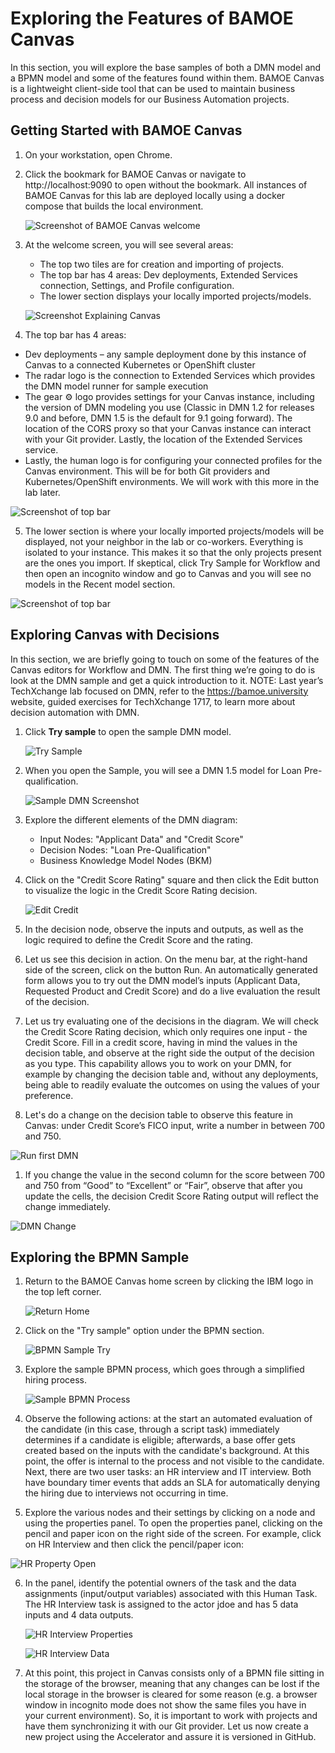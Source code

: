 # Exploring the Features of BAMOE Canvas

In this section, you will explore the base samples of both a DMN model and a BPMN model and some of the features found within them. BAMOE Canvas is a lightweight client-side tool that can be used to maintain business process and decision models for our Business Automation projects.

## Getting Started with BAMOE Canvas

1. On your workstation, open Chrome.

2. Click the bookmark for BAMOE Canvas or navigate to http://localhost:9090 to open without the bookmark. All instances of BAMOE Canvas for this lab are deployed locally using a docker compose that builds the local environment.

   ![Screenshot of BAMOE Canvas welcome](images/bamoe_canvas_welcome.png)

3. At the welcome screen, you will see several areas:
   
   - The top two tiles are for creation and importing of projects.
   - The top bar has 4 areas: Dev deployments, Extended Services connection, Settings, and Profile configuration.
   - The lower section displays your locally imported projects/models.

   ![Screenshot Explaining Canvas](images/bamoe_canvas_explanation.png)

4.	The top bar has 4 areas: 
   
   - Dev deployments – any sample deployment done by this instance of Canvas to a connected Kubernetes or OpenShift cluster
   - The radar logo is the connection to Extended Services which provides the DMN model runner for sample execution
   - The gear ⚙️ logo provides settings for your Canvas instance, including the version of DMN modeling you use (Classic in DMN 1.2 for releases 9.0 and before, DMN 1.5 is the default for 9.1 going forward). The location of the CORS proxy so that your Canvas instance can interact with your Git provider. Lastly, the location of the Extended Services service.
   - Lastly, the human logo is for configuring your connected profiles for the Canvas environment. This will be for both Git providers and Kubernetes/OpenShift environments. We will work with this more in the lab later. 

   ![Screenshot of top bar](images/canvas-top-bar.png)

5.	The lower section is where your locally imported projects/models will be displayed, not your neighbor in the lab or co-workers. Everything is isolated to your instance. This makes it so that the only projects present are the ones you import. If skeptical, click Try Sample for Workflow and then open an incognito window and go to Canvas and you will see no models in the Recent model section.

   ![Screenshot of top bar](images/canvas-local-storage.png)



## Exploring Canvas with Decisions

In this section, we are briefly going to touch on some of the features of the Canvas editors for Workflow and DMN. The first thing we’re going to do is look at the DMN sample and get a quick introduction to it.
NOTE: Last year’s TechXchange lab focused on DMN, refer to the https://bamoe.university website, guided exercises for TechXchange 1717, to learn more about decision automation with DMN. 


1. Click **Try sample** to open the sample DMN model.

   ![Try Sample](images/try-dmn.png)

2. When you open the Sample, you will see a DMN 1.5 model for Loan Pre-qualification.

   ![Sample DMN Screenshot](images/dmn-sample.png)

3. Explore the different elements of the DMN diagram:
   
   - Input Nodes: "Applicant Data" and "Credit Score"
   - Decision Nodes: "Loan Pre-Qualification"
   - Business Knowledge Model Nodes (BKM)

4. Click on the "Credit Score Rating" square and then click the Edit button to visualize the logic in the Credit Score Rating decision.

   ![Edit Credit](images/edit-credit.png)

5.	In the decision node, observe the inputs and outputs, as well as the logic required to define the Credit Score and the rating. 

1.	Let us see this decision in action. On the menu bar, at the right-hand side of the screen, click on the button Run. An automatically generated form allows you to try out the DMN model’s inputs (Applicant Data, Requested Product and Credit Score) and do a live evaluation the result of the decision. 

1.	Let us try evaluating one of the decisions in the diagram. We will check the Credit Score Rating decision, which only requires one input - the Credit Score. Fill in a credit score, having in mind the values in the decision table, and observe at the right side the output of the decision as you type.  This capability allows you to work on your DMN, for example by changing the decision table and, without any deployments, being able to readily evaluate the outcomes on using the values of your preference. 

1.	Let's do a change on the decision table to observe this feature in Canvas: under Credit Score’s FICO input, write a number in between 700 and 750.

   ![Run first DMN](images/run-dmn-1.png)

1.	If you change the value in the second column for the score between 700 and 750 from “Good” to “Excellent” or “Fair”, observe that after you update the cells, the decision Credit Score Rating output will reflect the change immediately. 

   ![DMN Change](images/dmn-run-change.png)


## Exploring the BPMN Sample

1. Return to the BAMOE Canvas home screen by clicking the IBM logo in the top left corner.

   ![Return Home](images/canvas-return.png)

2. Click on the "Try sample" option under the BPMN section.

   ![BPMN Sample Try](images/try-bpmn.png)

3. Explore the sample BPMN process, which goes through a simplified hiring process.

   ![Sample BPMN Process](images/sample-bpmn.png)

4. Observe the following actions: at the start an automated evaluation of the candidate (in this case, through a script task) immediately determines if a candidate is eligible; afterwards, a base offer gets created based on the inputs with the candidate's background. At this point, the offer is internal to the process and not visible to the candidate. Next, there are two user tasks: an HR interview and IT interview. Both have boundary timer events that adds an SLA for automatically denying the hiring due to interviews not occurring in time.

5.	Explore the various nodes and their settings by clicking on a node and using the properties panel. To open the properties panel, clicking on the pencil and paper icon on the right side of the screen. For example, click on HR Interview and then click the pencil/paper icon: 

   ![HR Property Open](images/HR-property-open.png)

6. In the panel, identify the potential owners of the task and the data assignments (input/output variables) associated with this Human Task. The HR Interview task is assigned to the actor jdoe and has 5 data inputs and 4 data outputs.

   ![HR Interview Properties](images/hr-interview-property.png)

   ![HR Interview Data](images/hr-interview-property.png)

7. At this point, this project in Canvas consists only of a BPMN file sitting in the storage of the browser, meaning that any changes can be lost if the local storage in the browser is cleared for some reason (e.g. a browser window in incognito mode does not show the same files you have in your current environment). So, it is important to work with projects and have them synchronizing it with our Git provider. Let us now create a new project using the Accelerator and assure it is versioned in GitHub. 

